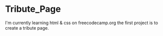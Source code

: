 # Tribute_Page

I'm currently learning html & css on freecodecamp.org
the first project is to create a tribute page.

